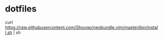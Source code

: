 dotfiles
========
curl https://raw.githubusercontent.com/Shougo/neobundle.vim/master/bin/install.sh | sh
